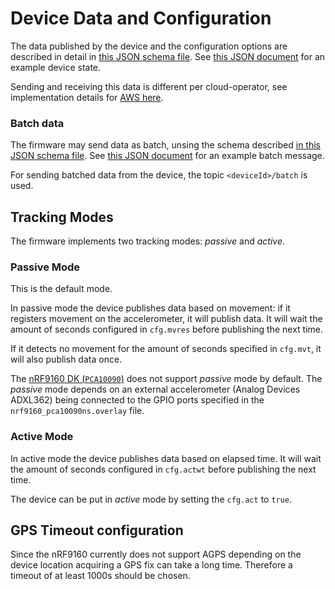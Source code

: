 # Device Data and Configuration

The data published by the device and the configuration options are described in
detail in [this JSON schema file](./schema.json). See
[this JSON document](./state.json) for an example device state.

Sending and receiving this data is different per cloud-operator, see
implementation details for [AWS here](../aws/IoTShadowAndTopics.md).

### Batch data

The firmware may send data as batch, unsing the schema described
[in this JSON schema file](./batch-schema.json). See
[this JSON document](./batch-message.json) for an example batch message.

For sending batched data from the device, the topic `<deviceId>/batch` is used.

## Tracking Modes

The firmware implements two tracking modes: _passive_ and _active_.

### Passive Mode

This is the default mode.

In passive mode the device publishes data based on movement: if it registers
movement on the accelerometer, it will publish data. It will wait the amount of
seconds configured in `cfg.mvres` before publishing the next time.

If it detects no movement for the amount of seconds specified in `cfg.mvt`, it
will also publish data once.

The [nRF9160 DK (`PCA10090`)](https://www.nordicsemi.com/Software-and-tools/Development-Kits/nRF9160-DK)
does not support _passive_ mode by default. The _passive_ mode
depends on an external accelerometer (Analog Devices ADXL362) being connected
to the GPIO ports specified in the `nrf9160_pca10090ns.overlay` file.

### Active Mode

In active mode the device publishes data based on elapsed time. It will wait the
amount of seconds configured in `cfg.actwt` before publishing the next time.

The device can be put in _active_ mode by setting the `cfg.act` to `true`.

## GPS Timeout configuration

Since the nRF9160 currently does not support AGPS depending on the device
location acquiring a GPS fix can take a long time. Therefore a timeout of at
least 1000s should be chosen.
